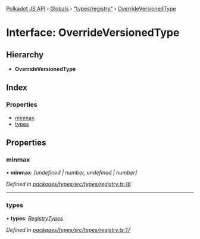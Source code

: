 [Polkadot JS API](../README.md) › [Globals](../globals.md) › ["types/registry"](../modules/_types_registry_.md) › [OverrideVersionedType](_types_registry_.overrideversionedtype.md)

# Interface: OverrideVersionedType

## Hierarchy

* **OverrideVersionedType**

## Index

### Properties

* [minmax](_types_registry_.overrideversionedtype.md#minmax)
* [types](_types_registry_.overrideversionedtype.md#types)

## Properties

###  minmax

• **minmax**: *[undefined | number, undefined | number]*

*Defined in [packages/types/src/types/registry.ts:16](https://github.com/polkadot-js/api/blob/52ccb9fbbf/packages/types/src/types/registry.ts#L16)*

___

###  types

• **types**: *[RegistryTypes](../modules/_types_registry_.md#registrytypes)*

*Defined in [packages/types/src/types/registry.ts:17](https://github.com/polkadot-js/api/blob/52ccb9fbbf/packages/types/src/types/registry.ts#L17)*
